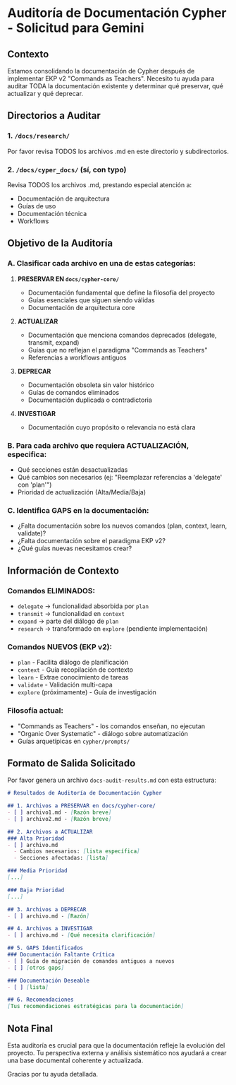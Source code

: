 # Auditoría de Documentación Cypher - Solicitud para Gemini

## Contexto
Estamos consolidando la documentación de Cypher después de implementar EKP v2 "Commands as Teachers". Necesito tu ayuda para auditar TODA la documentación existente y determinar qué preservar, qué actualizar y qué deprecar.

## Directorios a Auditar

### 1. `/docs/research/`
Por favor revisa TODOS los archivos .md en este directorio y subdirectorios.

### 2. `/docs/cyper_docs/` (sí, con typo)
Revisa TODOS los archivos .md, prestando especial atención a:
- Documentación de arquitectura
- Guías de uso
- Documentación técnica
- Workflows

## Objetivo de la Auditoría

### A. Clasificar cada archivo en una de estas categorías:

1. **PRESERVAR EN `docs/cypher-core/`**
   - Documentación fundamental que define la filosofía del proyecto
   - Guías esenciales que siguen siendo válidas
   - Documentación de arquitectura core

2. **ACTUALIZAR**
   - Documentación que menciona comandos deprecados (delegate, transmit, expand)
   - Guías que no reflejan el paradigma "Commands as Teachers"
   - Referencias a workflows antiguos

3. **DEPRECAR**
   - Documentación obsoleta sin valor histórico
   - Guías de comandos eliminados
   - Documentación duplicada o contradictoria

4. **INVESTIGAR**
   - Documentación cuyo propósito o relevancia no está clara

### B. Para cada archivo que requiera ACTUALIZACIÓN, especifica:
- Qué secciones están desactualizadas
- Qué cambios son necesarios (ej: "Reemplazar referencias a 'delegate' con 'plan'")
- Prioridad de actualización (Alta/Media/Baja)

### C. Identifica GAPS en la documentación:
- ¿Falta documentación sobre los nuevos comandos (plan, context, learn, validate)?
- ¿Falta documentación sobre el paradigma EKP v2?
- ¿Qué guías nuevas necesitamos crear?

## Información de Contexto

### Comandos ELIMINADOS:
- `delegate` → funcionalidad absorbida por `plan`
- `transmit` → funcionalidad en `context`
- `expand` → parte del diálogo de `plan`
- `research` → transformado en `explore` (pendiente implementación)

### Comandos NUEVOS (EKP v2):
- `plan` - Facilita diálogo de planificación
- `context` - Guía recopilación de contexto
- `learn` - Extrae conocimiento de tareas
- `validate` - Validación multi-capa
- `explore` (próximamente) - Guía de investigación

### Filosofía actual:
- "Commands as Teachers" - los comandos enseñan, no ejecutan
- "Organic Over Systematic" - diálogo sobre automatización
- Guías arquetípicas en `cypher/prompts/`

## Formato de Salida Solicitado

Por favor genera un archivo `docs-audit-results.md` con esta estructura:

```markdown
# Resultados de Auditoría de Documentación Cypher

## 1. Archivos a PRESERVAR en docs/cypher-core/
- [ ] archivo1.md - [Razón breve]
- [ ] archivo2.md - [Razón breve]

## 2. Archivos a ACTUALIZAR
### Alta Prioridad
- [ ] archivo.md
  - Cambios necesarios: [lista específica]
  - Secciones afectadas: [lista]

### Media Prioridad
[...]

### Baja Prioridad
[...]

## 3. Archivos a DEPRECAR
- [ ] archivo.md - [Razón]

## 4. Archivos a INVESTIGAR
- [ ] archivo.md - [Qué necesita clarificación]

## 5. GAPS Identificados
### Documentación Faltante Crítica
- [ ] Guía de migración de comandos antiguos a nuevos
- [ ] [otros gaps]

### Documentación Deseable
- [ ] [lista]

## 6. Recomendaciones
[Tus recomendaciones estratégicas para la documentación]
```

## Nota Final
Esta auditoría es crucial para que la documentación refleje la evolución del proyecto. Tu perspectiva externa y análisis sistemático nos ayudará a crear una base documental coherente y actualizada.

Gracias por tu ayuda detallada.